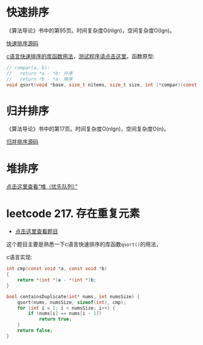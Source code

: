 # 快速排序

《算法导论》书中的第95页。时间复杂度O(nlgn)，空间复杂度O(lgn)。

[快速排序源码](https://github.com/chenxiaosonggithub/blog/blob/master/course/algorithm/src/sort/quick-sort.c)

[c语言快速排序的库函数用法](https://www.runoob.com/cprogramming/c-function-qsort.html)，[测试程序请点击这里](https://github.com/chenxiaosonggithub/blog/blob/master/course/algorithm/src/sort/clib-qsort.c)。函数原型:
```c
// compar(a, b):
//   return *a - *b: 升序
//   return *b - *a: 降序
void qsort(void *base, size_t nitems, size_t size, int (*compar)(const void *, const void *));
```

# 归并排序

《算法导论》书中的第17页。时间复杂度O(nlgn)，空间复杂度O(n)。

[归并排序源码](https://github.com/chenxiaosonggithub/blog/blob/master/course/algorithm/src/sort/merge-sort.c)

# 堆排序

[点击这里查看“堆（优先队列）”](https://chenxiaosong.com/course/algorithm/heap-priority-queue.html)

# leetcode 217. 存在重复元素

- [点击这里查看题目](https://leetcode.cn/problems/contains-duplicate/description/)

这个题目主要是熟悉一下c语言快速排序的库函数`qsort()`的用法，

c语言实现:
```c
int cmp(const void *a, const void *b)
{
    return *(int *)a - *(int *)b;
}

bool containsDuplicate(int* nums, int numsSize) {
    qsort(nums, numsSize, sizeof(int), cmp);
    for (int i = 1; i < numsSize; i++) {
        if (nums[i] == nums[i - 1])
            return true;
    }
    return false;
}
```

